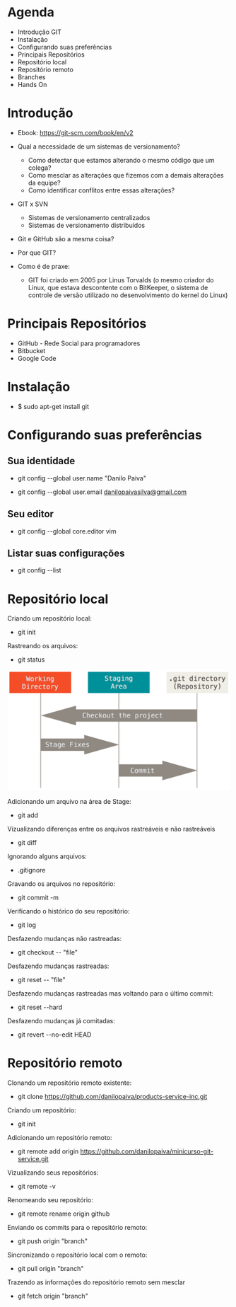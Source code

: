 # Agenda

* Introdução GIT
* Instalação
* Configurando suas preferências
* Principais Repositórios
* Repositório local
* Repositório remoto
* Branches
* Hands On

# Introdução

* Ebook: https://git-scm.com/book/en/v2

* Qual a necessidade de um sistemas de versionamento?
  - Como detectar que estamos alterando o mesmo código que um colega?
  - Como mesclar as alterações que fizemos com a demais alterações da equipe?
  - Como identificar conflitos entre essas alterações?

* GIT x SVN
  - Sistemas de versionamento centralizados
  - Sistemas de versionamento distribuídos

* Git e GitHub são a mesma coisa?

* Por que GIT?

* Como é de praxe:
  - GIT foi criado em 2005 por Linus Torvalds (o mesmo criador do Linux, que estava descontente com o BitKeeper, o sistema de controle de versão utilizado no desenvolvimento do kernel do Linux)

# Principais Repositórios

* GitHub - Rede Social para programadores
* Bitbucket
* Google Code

# Instalação

* $ sudo apt-get install git

# Configurando suas preferências

## Sua identidade

* git config --global user.name "Danilo Paiva"

* git config --global user.email danilopaivasilva@gmail.com

## Seu editor

* git config --global core.editor vim

## Listar suas configurações

* git config --list

# Repositório local

Criando um repositório local:

* git init

Rastreando os arquivos:

* git status

![StagingArea](images/StagingArea.png)

Adicionando um arquivo na área de Stage:

* git add

Vizualizando diferenças entre os arquivos rastreáveis e não rastreáveis

* git diff

Ignorando alguns arquivos:

* .gitignore

Gravando os arquivos no repositório:

* git commit -m <mensagem>

Verificando o histórico do seu repositório:

* git log

Desfazendo mudanças não rastreadas:

* git checkout -- "file"

Desfazendo mudanças rastreadas:

* git reset -- "file"

Desfazendo mudanças rastreadas mas voltando para o último commit:

* git reset --hard

Desfazendo mudanças já comitadas:

* git revert --no-edit HEAD

# Repositório remoto

Clonando um repositório remoto existente:

* git clone https://github.com/danilopaiva/products-service-inc.git

Criando um repositório:

* git init

Adicionando um repositório remoto:

* git remote add origin https://github.com/danilopaiva/minicurso-git-service.git

Vizualizando seus repositórios:

* git remote -v

Renomeando seu repositório:

* git remote rename origin github

Enviando os commits para o repositório remoto:

* git push origin "branch" 

Sincronizando o repositório local com o remoto:

* git pull origin "branch"

Trazendo as informações do repositório remoto sem mesclar

* git fetch origin "branch"
